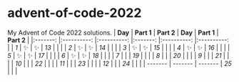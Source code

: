 # advent-of-code-2022
My Advent of Code 2022 solutions.
| **Day** 	| **Part 1** 	| **Part 2** 	| **Day** 	| **Part 1** 	| **Part 2** 	|
|:-------:	|:----------:	|:----------:	|:-------:	|:----------:	|:----------:	|
|   _1_   	|      ✨     	|      ✨     	|   _13_   	|            	|            	|
|   _2_   	|      ✨     	|      ✨     	|   _14_   	|            	|            	|
|   _3_   	|       ✨     	|       ✨     	|   _15_   	|            	|            	|
|   _4_   	|        ✨    	|        ✨    	|   _16_   	|            	|            	|
|   _5_   	|         ✨   	|         ✨   	|   _17_   	|            	|            	|
|   _6_   	|         ✨   	|         ✨   	|   _18_   	|            	|            	|
|   _7_   	|            	|            	|   _19_   	|            	|            	|
|   _8_   	|            	|            	|   _20_   	|            	|            	|
|   _9_   	|            	|            	|   _21_   	|            	|            	|
|   _10_   	|            	|            	|   _22_   	|            	|            	|
|   _11_   	|            	|            	|   _23_   	|            	|            	|
|   _12_   	|            	|            	|   _24_   	|            	|            	|
|   -------       |  -------             |  -------             |   _25_   	|            	|            	|